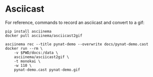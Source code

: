 # Asciicast

For reference, commands to record an asciicast and convert to a gif:
```
pip install asciinema
docker pull asciinema/asciicast2gif

asciinema rec --title pynat-demo --overwrite docs/pynat-demo.cast
docker run --rm \
    -v $PWD/docs:/data \
    asciinema/asciicast2gif \
    -t monokai \
    -w 110 \
    pynat-demo.cast pynat-demo.gif
```

